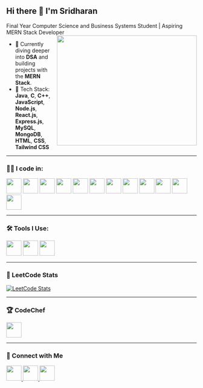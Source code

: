 
## Hi there 👋 I'm Sridharan

Final Year Computer Science and Business Systems Student | Aspiring MERN Stack Developer  
<img align="right" width="370" height="290" src="https://raw.githubusercontent.com/devicons/devicon/master/icons/javascript/javascript-original.gif">

- 🌱 Currently diving deeper into **DSA** and building projects with the **MERN Stack**.
- 🔧 Tech Stack: **Java**, **C**, **C++**, **JavaScript**, **Node.js**, **React.js**, **Express.js**, **MySQL**, **MongoDB**, **HTML**, **CSS**, **Tailwind CSS**

---

### 👨‍💻 I code in:
<p>
<img height="40" src="https://img.icons8.com/color/48/java-coffee-cup-logo.png"/>
<img height="40" src="https://img.icons8.com/color/48/c-programming.png"/>
<img height="40" src="https://img.icons8.com/color/48/c-plus-plus-logo.png"/>
<img height="40" src="https://img.icons8.com/color/48/javascript--v1.png"/>
<img height="40" src="https://img.icons8.com/color/48/nodejs.png"/>
<img height="40" src="https://img.icons8.com/color/48/react-native.png"/>
<img height="40" src="https://img.icons8.com/external-tal-revivo-color-tal-revivo/48/external-express-js-a-minimal-and-flexible-node-js-web-application-framework-logo-color-tal-revivo.png"/>
<img height="40" src="https://img.icons8.com/color/48/mysql-logo.png"/>
<img height="40" src="https://img.icons8.com/color/48/mongodb.png"/>
<img height="40" src="https://img.icons8.com/color/48/html-5--v1.png"/>
<img height="40" src="https://img.icons8.com/color/48/css3.png"/>
<img height="40" src="https://img.icons8.com/color/48/tailwindcss.png"/>
</p>

---

### 🛠 Tools I Use:
<p>
<img height="40" src="https://img.icons8.com/color/48/visual-studio-code-2019.png"/>
<img height="40" src="https://img.icons8.com/color/48/figma--v1.png"/>
<img height="40" src="https://img.icons8.com/external-tal-revivo-color-tal-revivo/48/external-servicenow-a-cloud-computing-platform-as-a-service-company-logo-color-tal-revivo.png"/>
</p>

---

### 🧠 LeetCode Stats
[![LeetCode Stats](https://leetcard.jacoblin.cool/SRIDHARAN_G?ext=contest&theme=dark)](https://leetcode.com/u/SRIDHARAN_G/)

---

### 🏆 CodeChef
[<img height="40" src="https://img.icons8.com/external-tal-revivo-shadow-tal-revivo/48/external-codechef-a-global-competitive-programming-platform-and-a-direct-initiative-by-directi-logo-shadow-tal-revivo.png"/>](https://www.codechef.com/users/sridharan_g)

---

### 🔗 Connect with Me
<p>
<a href="https://www.linkedin.com/in/sridharan-g-411943267">
  <img height="40" src="https://img.icons8.com/color/48/linkedin.png"/>
</a>
<a href="https://leetcode.com/u/SRIDHARAN_G/">
  <img height="40" src="https://upload.wikimedia.org/wikipedia/commons/1/19/LeetCode_logo_black.png"/>
</a>
<a href="https://www.codechef.com/users/sridharan_g">
  <img height="40" src="https://img.icons8.com/external-tal-revivo-shadow-tal-revivo/48/external-codechef-a-global-competitive-programming-platform-and-a-direct-initiative-by-directi-logo-shadow-tal-revivo.png"/>
</a>
</p>
